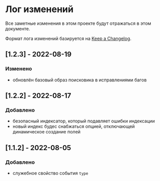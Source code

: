 # Лог изменений

Все заметные изменения в этом проекте будут отражаться в этом документе.

Формат лога изменений базируется на [Keep a Changelog](https://keepachangelog.com/en/1.0.0/).

## [1.2.3] - 2022-08-19

### Изменено

* обновлён базовый образ поисковика в исправлениями багов 

## [1.2.2] - 2022-08-17

### Добавлено

* безопасный индексатор, который подавляет ошибки индексации
* новый индекс будес снабжаться опцией, отключающей динамическое создание полей

## [1.1.2] - 2022-08-05

### Добавлено

* служебное свойство события `type`